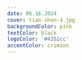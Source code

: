 ```yaml
---
date: 06.16.2024
cover: tian-shan-4.jpg
backgroundColor: pink
textColor: black
logoColor: '#4352cc'
accentColor: crimson
---
```

